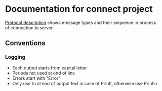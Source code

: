# Documentation for connect project

[Protocol description](./protocol_description.md) shows message types and their sequence in process of connection to server.



## Conventions

### Logging
- Each output starts from capital letter
- Periods not used at end of line
- Errors start with "Error"
- Only use \n at end of output text in case of Printf, otherwise use Println